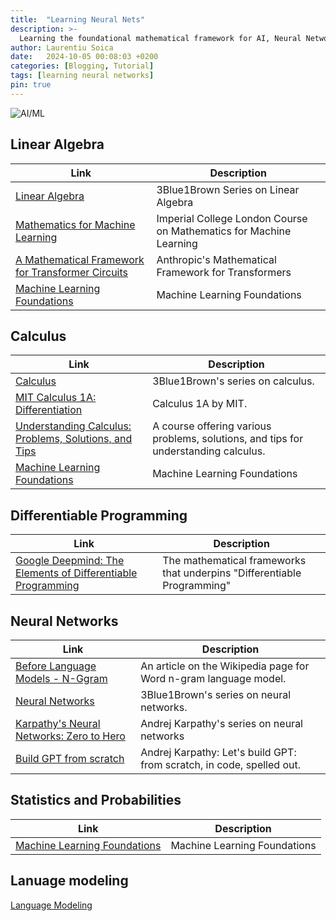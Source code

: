 ```yaml
---
title:  "Learning Neural Nets"
description: >-
  Learning the foundational mathematical framework for AI, Neural Networks, ML and DL.
author: Laurentiu Soica
date:   2024-10-05 00:08:03 +0200
categories: [Blogging, Tutorial]
tags: [learning neural networks]
pin: true
---
```


![AI/ML](../../assets/images/ai-ml-basis.png)

## Linear Algebra

| Link | Description |
|------|-------------|
| [Linear Algebra](https://www.youtube.com/watch?v=fNk_zzaMoSs&list=PLZHQObOWTQDPD3MizzM2xVFitgF8hE_ab) | 3Blue1Brown Series on Linear Algebra |
| [Mathematics for Machine Learning](https://www.youtube.com/watch?v=0z6AhrOSrRs) | Imperial College London Course on  Mathematics for Machine Learning |
| [A Mathematical Framework for Transformer Circuits](https://transformer-circuits.pub/2021/framework/index.html) | Anthropic's Mathematical Framework for Transformers |
| [Machine Learning Foundations](https://github.com/jonkrohn/ML-foundations/tree/master) | Machine Learning Foundations |

## Calculus

| Link                                                                                      | Description                                      |
|-------------------------------------------------------------------------------------------|--------------------------------------------------|
| [Calculus](https://www.youtube.com/watch?v=WUvTyaaNkzM&list=PLZHQObOWTQDMsr9K-rj53DwVRMYO3t5Yr)                             | 3Blue1Brown's series on calculus.    |
| [MIT Calculus 1A: Differentiation](https://openlearninglibrary.mit.edu/courses/course-v1:MITx+18.01.1x+2T2019/course/)       | Calculus 1A by MIT. |
| [Understanding Calculus: Problems, Solutions, and Tips](https://www.thegreatcourses.com/courses/understanding-calculus-problems-solutions-and-tips) | A course offering various problems, solutions, and tips for understanding calculus.   |
| [Machine Learning Foundations](https://github.com/jonkrohn/ML-foundations/tree/master) | Machine Learning Foundations |

## Differentiable Programming

| Link                                                                                      | Description                                      |
|-------------------------------------------------------------------------------------------|--------------------------------------------------|
| [Google Deepmind: The Elements of Differentiable Programming](https://arxiv.org/pdf/2403.14606) | The mathematical frameworks that underpins "Differentiable Programming"     |



## Neural Networks

| Link                                                                                                      | Description                                              |
|-----------------------------------------------------------------------------------------------------------|----------------------------------------------------------|
| [Before Language Models - N-Ggram](https://en.wikipedia.org/wiki/Word_n-gram_language_model)               | An article on the Wikipedia page for Word n-gram language model. |
| [Neural Networks](https://www.youtube.com/playlist?list=PLZHQObOWTQDNU6R1_67000Dx_ZCJB-3pi)                | 3Blue1Brown's series on neural networks.         |
| [Karpathy's Neural Networks: Zero to Hero](https://github.com/karpathy/nn-zero-to-hero)                    | Andrej Karpathy's series on neural networks |
| [Build GPT from scratch](https://www.youtube.com/watch?v=kCc8FmEb1nY)                                      | Andrej Karpathy: Let's build GPT: from scratch, in code, spelled out.   |

## Statistics and Probabilities

| Link                                                                                                      | Description                                              |
|-----------------------------------------------------------------------------------------------------------|----------------------------------------------------------|
| [Machine Learning Foundations](https://github.com/jonkrohn/ML-foundations/tree/master) | Machine Learning Foundations |


## Lanuage modeling

[Language Modeling](https://www.youtube.com/watch?v=1il-s4mgNdI)

